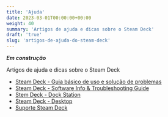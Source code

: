 ```yaml
---
title: 'Ajuda'
date: 2023-03-01T00:00:00+00:00
weight: 40
summary: 'Artigos de ajuda e dicas sobre o Steam Deck'
draft: 'true'
slug: 'artigos-de-ajuda-do-steam-deck'
---
```


**_Em construção_**

Artigos de ajuda e dicas sobre o Steam Deck

+ [Steam Deck - Guia básico de uso e solução de problemas](ajuda-steam-deck-uso-basico-e-resolucao-de-problemas.md)
+ [Steam Deck - Software Info & Troubleshooting Guide](ajuda-steam-deck-software-e-resolucao-de-problemas.md)
+ [Stem Deck - Dock Station](ajuda-steam-deck-docking-station.md)
+ [Steam Deck - Desktop](ajuda-steam-deck-desktop.md)
+ [Suporte Steam Deck](https://help.steampowered.com/pt-br/wizard/HelpWithSteamDeck)
